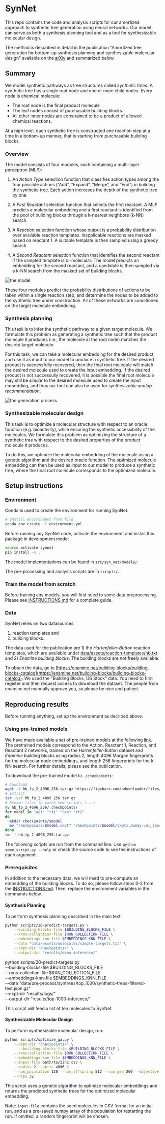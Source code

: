 # SynNet

This repo contains the code and analysis scripts for our amortized approach to synthetic tree generation using neural networks.
Our model can serve as both a synthesis planning tool and as a tool for synthesizable molecular design.

The method is described in detail in the publication "Amortized tree generation for bottom-up synthesis planning and synthesizable molecular design" available on the [arXiv](https://arxiv.org/abs/2110.06389) and summarized below.

## Summary

We model synthetic pathways as tree structures called *synthetic trees*.
A synthetic tree has a single root node and one or more child nodes.
Every node is chemical molecule:

- The root node is the final product molecule
- The leaf nodes consist of purchasable building blocks.
- All other inner nodes are constrained to be a product of allowed chemical reactions.

At a high level, each synthetic tree is constructed one reaction step at a time in a bottom-up manner, that is starting from purchasable building blocks.

### Overview

The model consists of four modules, each containing a multi-layer perceptron (MLP):

1. An *Action Type* selection function that classifies action types among the four possible actions (“Add”, “Expand”, “Merge”, and “End”) in building the synthetic tree. Each action increases the depth of the synthetic tree by one.

2. A *First Reactant* selection function that selects the first reactant. A MLP predicts a molecular embedding and a first reactant is identified from the pool of building blocks through a k-nearest neighbors (k-NN) search.

3. A *Reaction* selection function whose output is a probability distribution over available reaction templates. Inapplicable reactions are masked based on reactant 1. A suitable template is then sampled using a greedy search.

4. A *Second Reactant* selection function that identifies the second reactant if the sampled template is bi-molecular. The model predicts an embedding for the second reactant, and a candidate is then sampled via a k-NN search from the masked set of building blocks.

![the model](./figures/network.png "model scheme")

These four modules predict the probability distributions of actions to be taken within a single reaction step, and determine the nodes to be added to the synthetic tree under construction.
All of these networks are conditioned on the target molecule embedding.

### Synthesis planning

This task is to infer the synthetic pathway to a given target molecule.
We formulate this problem as generating a synthetic tree such that the product molecule it produces (i.e., the molecule at the root node) matches the desired target molecule.

For this task, we can take a molecular embedding for the desired product, and use it as input to our model to produce a synthetic tree.
If the desired product is successfully recovered, then the final root molecule will match the desired molecule used to create the input embedding.
If the desired product is not successully recovered, it is possible the final root molecule may still be *similar* to the desired molecule used to create the input embedding, and thus our tool can also be used for *synthesizable analog recommendation*.

![the generation process](./figures/generation_process.png "generation process")

### Synthesizable molecular design

This task is to optimize a molecular structure with respect to an oracle function (e.g. bioactivity), while ensuring the synthetic accessibility of the molecules.
We formulate this problem as optimizing the structure of a synthetic tree with respect to the desired properties of the product molecule it produces.

To do this, we optimize the molecular embedding of the molecule using a genetic algorithm and the desired oracle function.
The optimized molecule embedding can then be used as input to our model to produce a synthetic tree, where the final root molecule corresponds to the optimized molecule.

## Setup instructions

### Environment

Conda is used to create the environment for running SynNet.

```bash
# Install environment from file
conda env create -f environment.yml
```

Before running any SynNet code, activate the environment and install this package in development mode:

```bash
source activate synnet
pip install -e .
```

The model implementations can be found in `src/syn_net/models/`.

The pre-processing and analysis scripts are in `scripts/`.

### Train the model from scratch

Before training any models, you will first need to some data preprocessing.
Please see [INSTRUCTIONS.md](INSTRUCTIONS.md) for a complete guide.

### Data

SynNet relies on two datasources:

1. reaction templates and
2. building blocks.

The data used for the publication are 1) the *Hartenfeller-Button* reaction templates, which are available under  [data/assets/reaction-templates/hb.txt](data/assets/reaction-templates/hb.txt) and 2) *Enamine building blocks*.
The building blocks are not freely available.

To obtain the data, go to [https://enamine.net/building-blocks/building-blocks-catalog](https://enamine.net/building-blocks/building-blocks-catalog).
We used the "Building Blocks, US Stock" data. You need to first register and then request access to download the dataset. The people from enamine.net manually approve you, so please be nice and patient.

## Reproducing results

Before running anything, set up the environment as decribed above.

### Using pre-trained models

We have made available a set of pre-trained models at the following [link](https://figshare.com/articles/software/Trained_model_parameters_for_SynNet/16799413).
The pretrained models correspond to the Action, Reactant 1, Reaction, and Reactant 2 networks, trained on the *Hartenfeller-Button* dataset and *Enamine* building blocks using radius 2, length 4096 Morgan fingerprints for the molecular node embeddings, and length 256 fingerprints for the k-NN search.
For further details, please see the publication.

To download the pre-trained model to `./checkpoints`:

```bash
# Download
wget -O hb_fp_2_4096_256.tar.gz https://figshare.com/ndownloader/files/31067692
# Extract
tar -vxf hb_fp_2_4096_256.tar.gz
# Rename files to match new scripts (...)
mv hb_fp_2_4096_256/ checkpoints/
for model in "act" "rt1" "rxn" "rt2"
do
  mkdir checkpoints/$model
  mv "checkpoints/$model.ckpt" "checkpoints/$model/ckpts.dummy-val_loss=0.00.ckpt"
done
rm -f hb_fp_2_4096_256.tar.gz
```

The following scripts are run from the command line.
Use `python some_script.py --help` or check the source code to see the instructions of each argument.

### Prerequisites

In addition to the necessary data, we will need to pre-compute an embedding of the building blocks.
To do so, please follow steps 0-2 from the [INSTRUCTIONS.md](INSTRUCTIONS.md).
Then, replace the environment variables in the commands below.

#### Synthesis Planning

To perform synthesis planning described in the main text:

```bash
python scripts/20-predict-targets.py \
    --building-blocks-file $BUILDING_BLOCKS_FILE \
    --rxns-collection-file $RXN_COLLECTION_FILE \
    --embeddings-knn-file $EMBEDDINGS_KNN_FILE \
    --data "data/assets/molecules/sample-targets.txt" \
    --ckpt-dir "checkpoints/" \
    --output-dir "results/demo-inference/"
```

python scripts/20-predict-targets.py \
    --building-blocks-file $BUILDING_BLOCKS_FILE \
    --rxns-collection-file $RXN_COLLECTION_FILE \
    --embeddings-knn-file $EMBEDDINGS_KNN_FILE \
    --data "data/pre-process/syntrees/top_1000/synthetic-trees-filtered-test.json.gz" \
    --ckpt-dir "results/logs/" \
    --output-dir "results/top-1000-inference/"

This script will feed a list of ten molecules to SynNet.

#### Synthesizable Molecular Design

To perform synthesizable molecular design, run:

```bash
python scripts/optimize_ga.py \
    --ckpt-dir "checkpoints/" \
      --building-blocks-file $BUILDING_BLOCKS_FILE \
    --rxns-collection-file $RXN_COLLECTION_FILE \
    --embeddings-knn-file $EMBEDDINGS_KNN_FILE \
    --input-file path/to/zinc.csv \
    --radius 2 --nbits 4096 \
    --num_population 128 --num_offspring 512 --num_gen 200 --objective gsk \
    --ncpu 32
```

This script uses a genetic algorithm to optimize molecular embeddings and returns the predicted synthetic trees for the optimized molecular embedding.

Note: `input-file` contains the seed molecules in CSV format for an initial run, and as a pre-saved numpy array of the population for restarting the run. If omitted, a random fingerprint will be chosen.
